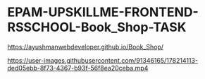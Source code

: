 # EPAM-UPSKILLME-FRONTEND-RSSCHOOL-Book_Shop-TASK
https://ayushmanwebdeveloper.github.io/Book_Shop/


https://user-images.githubusercontent.com/91346165/178214113-ded05ebb-8f73-4367-b93f-56f8ea20ceba.mp4

